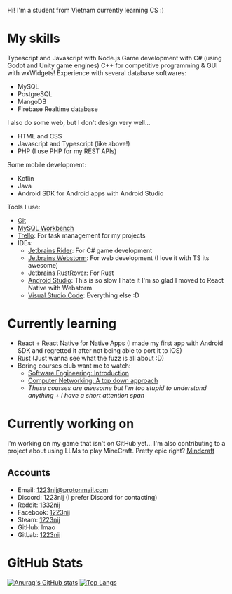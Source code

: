 <!--
**1223nij/1223nij** is a ✨ _special_ ✨ repository because its `README.md` (this file) appears on your GitHub profile.

Here are some ideas to get you started:

- 🔭 I’m currently working on ...
- 🌱 I’m currently learning ...
- 👯 I’m looking to collaborate on ...
- 🤔 I’m looking for help with ...
- 💬 Ask me about ...
- 📫 How to reach me: ...
- 😄 Pronouns: ...
- ⚡ Fun fact: ...
-->
Hi! I'm a student from Vietnam currently learning CS :)

# My skills
Typescript and Javascript with Node.js
Game development with C# (using Godot and Unity game engines)
C++ for competitive programming & GUI with wxWidgets!
Experience with several database softwares:

- MySQL
- PostgreSQL
- MangoDB
- Firebase Realtime database

I also do some web, but I don't design very well...

- HTML and CSS
- Javascript and Typescript (like above!)
- PHP (I use PHP for my REST APIs)

Some mobile development:

- Kotlin
- Java
- Android SDK for Android apps with Android Studio

Tools I use:

- [Git](https://git-scm.com/)
- [MySQL Workbench](https://www.mysql.com/products/workbench/)
- [Trello](https://trello.com/): For task management for my projects
- IDEs:
  + [Jetbrains Rider](https://www.jetbrains.com/rider/): For C# game development
  + [Jetbrains Webstorm](https://www.jetbrains.com/webstorm/): For web development (I love it with TS its awesome)
  + [Jetbrains RustRover](https://www.jetbrains.com/rust/): For Rust
  + [Android Studio](https://developer.android.com/studio): This is so slow I hate it I'm so glad I moved to React Native with Webstorm
  + [Visual Studio Code](https://code.visualstudio.com/): Everything else :D

# Currently learning

- React + React Native for Native Apps (I made my first app with Android SDK and regretted it after not being able to port it to iOS)
- Rust (Just wanna see what the fuzz is all about :D)
- Boring courses club want me to watch:
  + [Software Engineering: Introduction](https://learning.edx.org/course/course-v1:UBCx+SoftEng1x+2T2024/)
  + [Computer Networking: A top down approach](http://gaia.cs.umass.edu/kurose_ross/online_lectures.htm)
  + _These courses are awesome but I'm too stupid to understand anything + I have a short attention span_

# Currently working on

I'm working on my game that isn't on GitHub yet...
I'm also contributing to a project about using LLMs to play MineCraft. Pretty epic right? [Mindcraft](https://github.com/kolbytn/mindcraft)

## Accounts

- Email: [1223nij@protonmail.com](mailto:1223nij@protonmail.com) 
- Discord: 1223nij (I prefer Discord for contacting)
- Reddit: [1332nij](https://www.reddit.com/user/1332nij/)
- Facebook: [1223nij](https://www.facebook.com/1223nij/)
- Steam: [1223nij](https://steamcommunity.com/id/1223nij/)
- GitHub: lmao
- GitLab: [1223nij](https://gitlab.com/1223nij/)

# GitHub Stats

[![Anurag's GitHub stats](https://github-readme-stats.vercel.app/api?username=1223nij)](https://github.com/anuraghazra/github-readme-stats)
[![Top Langs](https://github-readme-stats.vercel.app/api/top-langs/?username=1223nij&layout=pie)](https://github.com/anuraghazra/github-readme-stats)
